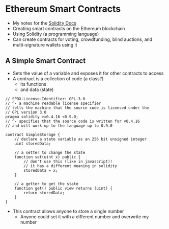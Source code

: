 # Ethereum Smart Contracts
- My notes for the [Solidity Docs](https://docs.soliditylang.org/en/latest/introduction-to-smart-contracts.html)
- Creating smart contracts on the Ethereum blockchain
- Using Solidity (a programming language)
- Can create contracts for voting, crowdfunding, blind auctions, and multi-signature wallets using it

## A Simple Smart Contract
- Sets the value of a variable and exposes it for other contracts to access
- A contract is a collection of code (a class?)
  - its functions
  - and data (state)
```solidity
// SPDX-License-Identifier: GPL-3.0
// ^- a machine readable license specifier
// tells the machine that the source code is licensed under the
// GPL version 3.0
pragma solidity >=0.4.16 <0.9.0;
// ^- specifies that the source code is written for v0.4.16
// and will work up to the language up to 0.9.0

contract SimpleStorage {
    // declare a state variable as an 256 bit unsigned integer
    uint storedData;

    // a setter to change the state
    function set(uint x) public {
        // don't use this (like in javascript)!
        // it has a different meaning in solidity
        storedData = x;
    }

    // a getter to get the state
    function get() public view returns (uint) {
        return storedData;
    }
}
```
- This contract allows anyone to store a single number
  - Anyone could set it with a different number and overwrite my number